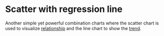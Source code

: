 # Scatter with regression line
Another simple yet powerful combination charts where the scatter chart is used to visualize [relationship](https://smartvikisogn.github.io/HChartsCatalog/webpages/relationship.html) and the line chart to show the [trend](https://smartvikisogn.github.io/HChartsCatalog/webpages/trend.html).